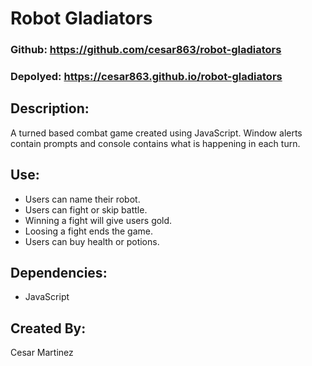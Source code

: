 # Robot Gladiators

### Github: https://github.com/cesar863/robot-gladiators

### Depolyed: https://cesar863.github.io/robot-gladiators

## Description: 
A turned based combat game created using JavaScript. Window alerts contain prompts and console contains what is happening in each turn.

## Use: 
- Users can name their robot.
- Users can fight or skip battle.
- Winning a fight will give users gold.
- Loosing a fight ends the game.
- Users can buy health or potions.

## Dependencies:
- JavaScript

## Created By: 
Cesar Martinez
